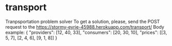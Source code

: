 # transport
Tranpsportation problem solver
To get a solution, please, send the POST request to the https://stormy-eyrie-45988.herokuapp.com/transport/
Body example:
{
	"providers": [12, 40, 33],
	"consumers": [20, 30, 10],
	"prices": [[3, 5, 7], [2, 4, 6], [9, 1, 8]]
}

